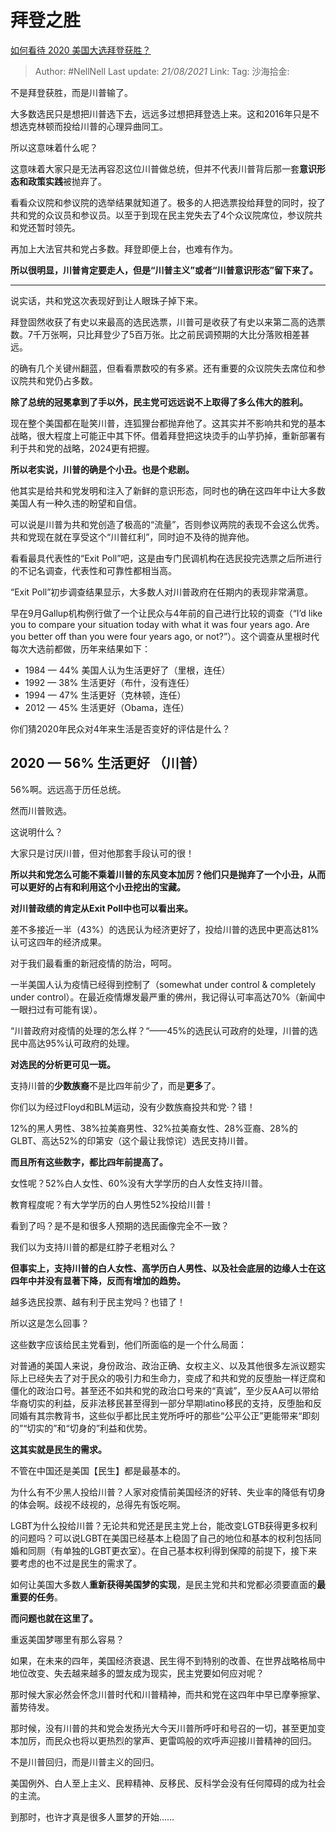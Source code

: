 # 拜登之胜

[如何看待 2020 美国大选拜登获胜？](https://www.zhihu.com/question/429281633/answer/1566002800)

> Author: #NellNell
> Last update: *21/08/2021*
> Link:
> Tag:
> 沙海拾金:

不是拜登获胜，而是川普输了。

大多数选民只是想把川普选下去，远远多过想把拜登选上来。这和2016年只是不想选克林顿而投给川普的心理异曲同工。

所以这意味着什么呢？

这意味着大家只是无法再容忍这位川普做总统，但并不代表川普背后那一套**意识形态和政策实践**被抛弃了。

看看众议院和参议院的选举结果就知道了。极多的人把选票投给拜登的同时，投了共和党的众议员和参议员。以至于到现在民主党失去了4个众议院席位，参议院共和党还暂时领先。

再加上大法官共和党占多数。拜登即便上台，也难有作为。

**所以很明显，川普肯定要走人，但是“川普主义”或者“川普意识形态”留下来了。**

---

说实话，共和党这次表现好到让人眼珠子掉下来。

拜登固然收获了有史以来最高的选民选票，川普可是收获了有史以来第二高的选票数。7千万张啊，只比拜登少了5百万张。比之前民调预期的大比分落败相差甚远。

的确有几个关键州翻蓝，但看看票数咬的有多紧。还有重要的众议院失去席位和参议院共和党仍占多数。

**除了总统的冠冕拿到了手以外，民主党可远远说不上取得了多么伟大的胜利。**

现在整个美国都在耻笑川普，连狐狸台都抛弃他了。这其实并不影响共和党的基本战略，很大程度上可能正中其下怀。借着拜登把这块烫手的山芋扔掉，重新部署有利于共和党的战略，2024更有把握。

**所以老实说，川普的确是个小丑。也是个悲剧。**

他其实是给共和党发明和注入了新鲜的意识形态，同时也的确在这四年中让大多数美国人有一种久违的盼望和自信。

可以说是川普为共和党创造了极高的“流量”，否则参议两院的表现不会这么优秀。共和党现在就在享受这个“川普红利”，同时迫不及待的抛弃他。

看看最具代表性的“Exit Poll”吧，这是由专门民调机构在选民投完选票之后所进行的不记名调查，代表性和可靠性都相当高。

“Exit Poll”初步调查结果显示，大多数人对川普政府在任期内的表现非常满意。

早在9月Gallup机构例行做了一个让民众与4年前的自己进行比较的调查（“I’d like you to compare your situation today with what it was four years ago. Are you better off than you were four years ago, or not?”）。这个调查从里根时代每次大选前都做，历年来结果如下：

- 1984 — 44% 美国人认为生活更好了（里根，连任）
- 1992 — 38% 生活更好（布什，没有连任）
- 1994 — 47% 生活更好（克林顿，连任）
- 2012 — 45% 生活更好（Obama，连任）

你们猜2020年民众对4年来生活是否变好的评估是什么？

## **2020 — 56% 生活更好 （川普）**

56%啊。远远高于历任总统。

然而川普败选。

这说明什么？

大家只是讨厌川普，但对他那套手段认可的很！

**所以共和党怎么可能不乘着川普的东风变本加厉？他们只是抛弃了一个小丑，从而可以更好的占有和利用这个小丑挖出的宝藏。**

**对川普政绩的肯定从Exit Poll中也可以看出来。**

差不多接近一半（43%）的选民认为经济更好了，投给川普的选民中更高达81%认可这四年的经济成果。

对于我们最看重的新冠疫情的防治，呵呵。

一半美国人认为疫情已经得到控制了（somewhat under control & completely under control）。在最近疫情爆发最严重的佛州，我记得认可率高达70%（新闻中一眼扫过有可能有误）。

“川普政府对疫情的处理的怎么样？“——45%的选民认可政府的处理，川普的选民中高达95%认可政府的处理。

**对选民的分析更可见一斑。**

支持川普的**少数族裔**不是比四年前少了，而是**更多**了。

你们以为经过Floyd和BLM运动，没有少数族裔投共和党·？错！

12%的黑人男性、38%拉美裔男性、32%拉美裔女性、28%亚裔、28%的GLBT、高达52%的印第安（这个最让我惊诧）选民支持川普。

**而且所有这些数字，都比四年前提高了。**

女性呢？52%白人女性、60%没有大学学历的白人女性支持川普。

教育程度呢？有大学学历的白人男性52%投给川普！

看到了吗？是不是和很多人预期的选民画像完全不一致？

我们以为支持川普的都是红脖子老粗对么？

**但事实上，支持川普的白人女性、高学历白人男性、以及社会底层的边缘人士在这四年中并没有显著下降，反而有增加的趋势。**

越多选民投票、越有利于民主党吗？也错了！

所以这是怎么回事？

这些数字应该给民主党看到，他们所面临的是一个什么局面：

对普通的美国人来说，身份政治、政治正确、女权主义、以及其他很多左派议题实际上已经失去了对于民众的吸引力和生命力，变成了和共和党的反堕胎一样迂腐和僵化的政治口号。甚至还不如共和党的政治口号来的“真诚”，至少反AA可以带给华裔切实的利益，反非法移民甚至得到一部分早期latino移民的支持，反堕胎和反同婚有其宗教背书，这些似乎都比民主党所呼吁的那些“公平公正”更能带来“即刻的”“切实的”和“切身的”利益和优势。

**这其实就是民生的需求。**

不管在中国还是美国【民生】都是最基本的。

为什么有不少黑人投给川普？人家对疫情前美国经济的好转、失业率的降低有切身的体会啊。歧视不歧视的，总得先有饭吃啊。

LGBT为什么投给川普？无论共和党还是民主党上台，能改变LGTB获得更多权利的问题吗？可以说LGBT在美国已经基本上稳固了自己的地位和基本的权利包括同婚和同厕（有单独的LGBT更衣室）。在自己基本权利得到保障的前提下，接下来要考虑的也不过是民生的需求了。

如何让美国大多数人**重新获得美国梦的实现**，是民主党和共和党都必须要直面的**最重要的任务**。

**而问题也就在这里了。**

重返美国梦哪里有那么容易？

如果，在未来的四年，美国经济衰退、民生得不到特别的改善、在世界战略格局中地位改变、失去越来越多的盟友成为现实，民主党要如何应对呢？

那时候大家必然会怀念川普时代和川普精神，而共和党在这四年中早已摩拳擦掌、蓄势待发。

那时候，没有川普的共和党会发扬光大今天川普所呼吁和号召的一切，甚至更加变本加厉，而民众也将以更热烈的掌声、更雷鸣般的欢呼声迎接川普精神的回归。

不是川普回归，而是川普主义的回归。

美国例外、白人至上主义、民粹精神、反移民、反科学会没有任何障碍的成为社会的主流。

到那时，也许才真是很多人噩梦的开始……
